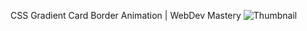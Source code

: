 CSS Gradient Card Border Animation | WebDev Mastery
![Thumbnail](https://github.com/user-attachments/assets/665b1194-36b4-421b-8236-7facd82d78ca)
